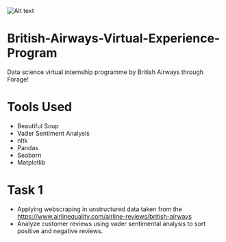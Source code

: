 <img src="https://user-images.githubusercontent.com/68168071/208015626-505dc939-4551-4ccc-a60e-18827d60bf66.png" alt="Alt text" title="Optional title">

# British-Airways-Virtual-Experience-Program

Data science virtual internship programme by British Airways through Forage!

# Tools Used

- Beautiful Soup
- Vader Sentiment Analysis
- nltk
- Pandas
- Seaborn
- Matplotlib

# Task 1

- Applying webscraping in unstructured data taken from the https://www.airlinequality.com/airline-reviews/british-airways
- Analyze customer reviews using vader sentimental analysis to sort positive and negative reviews.

